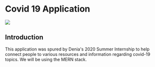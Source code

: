 # Covid 19 Application

<a href="https://github.com/gaptime/Covid_19_Application" target="blank">
<img src="https://img.shields.io/tokei/lines/github/gaptime/Covid_19_Application" />
</a>

## Introduction
This application was spured by Denia's 2020 Summer Internship to help connect people to various resources and information regarding covid-19 topics. We will be using the MERN stack. 
